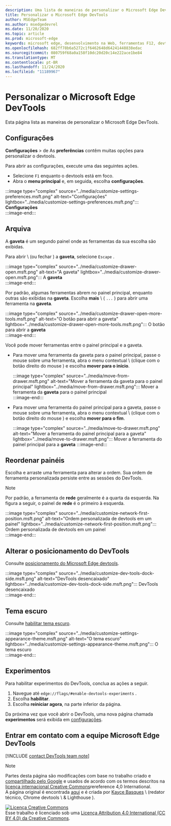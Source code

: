 ```yaml
---
description: Uma lista de maneiras de personalizar o Microsoft Edge DevTools
title: Personalizar o Microsoft Edge DevTools
author: MSEdgeTeam
ms.author: msedgedevrel
ms.date: 11/20/2020
ms.topic: article
ms.prod: microsoft-edge
keywords: microsoft edge, desenvolvimento na Web, ferramentas F12, devtools
ms.openlocfilehash: 682ff78b6a5272c1f6462648d64241448838edac
ms.sourcegitcommit: 080759f68a0a158f10dc20d20c14e222ace1be84
ms.translationtype: MT
ms.contentlocale: pt-BR
ms.lasthandoff: 11/24/2020
ms.locfileid: "11189967"
---
```

<!-- Copyright Kayce Basques 

   Licensed under the Apache License, Version 2.0 (the "License");
   you may not use this file except in compliance with the License.
   You may obtain a copy of the License at

       https://www.apache.org/licenses/LICENSE-2.0

   Unless required by applicable law or agreed to in writing, software
   distributed under the License is distributed on an "AS IS" BASIS,
   WITHOUT WARRANTIES OR CONDITIONS OF ANY KIND, either express or implied.
   See the License for the specific language governing permissions and
   limitations under the License.  -->

# Personalizar o Microsoft Edge DevTools  

Esta página lista as maneiras de personalizar o Microsoft Edge DevTools.  

## Configurações  

**Configurações**  >  de As **preferências** contêm muitas opções para personalizar o devtools.  

Para abrir as configurações, execute uma das seguintes ações.  

*   Selecione `F1` enquanto o devtools está em foco.  
*   Abra o **menu principal** e, em seguida, escolha **configurações**.  
    
:::image type="complex" source="../media/customize-settings-preferences.msft.png" alt-text="Configurações" lightbox="../media/customize-settings-preferences.msft.png":::
   **Configurações**  
:::image-end:::  

## Arquiva  

A **gaveta** é um segundo painel onde as ferramentas da sua escolha são exibidas.  

Para abrir \ (ou fechar \) a **gaveta**, selecione `Escape` .  

:::image type="complex" source="../media/customize-drawer-open.msft.png" alt-text="A gaveta" lightbox="../media/customize-drawer-open.msft.png":::
   A **gaveta**  
:::image-end:::  

Por padrão, algumas ferramentas abrem no painel principal, enquanto outras são exibidas na **gaveta**.  Escolha **mais** \ ( `...` ) para abrir uma ferramenta na **gaveta**.  

:::image type="complex" source="../media/customize-drawer-open-more-tools.msft.png" alt-text="O botão para abrir a gaveta" lightbox="../media/customize-drawer-open-more-tools.msft.png":::
   O botão para abrir a **gaveta**  
:::image-end:::  

Você pode mover ferramentas entre o painel principal e a gaveta.  

*   Para mover uma ferramenta da gaveta para o painel principal, passe o mouse sobre uma ferramenta, abra o menu contextual \ (clique com o botão direito do mouse \) e escolha **mover para o início**.  
    
    :::image type="complex" source="../media/move-from-drawer.msft.png" alt-text="Mover a ferramenta da gaveta para o painel principal" lightbox="../media/move-from-drawer.msft.png":::
       Mover a ferramenta da **gaveta** para o painel principal  
    :::image-end:::  
    
*   Para mover uma ferramenta do painel principal para a gaveta, passe o mouse sobre uma ferramenta, abra o menu contextual \ (clique com o botão direito do mouse \) e escolha **mover para o fim**.  
    
    :::image type="complex" source="../media/move-to-drawer.msft.png" alt-text="Mover a ferramenta do painel principal para a gaveta" lightbox="../media/move-to-drawer.msft.png":::
       Mover a ferramenta do painel principal para a **gaveta**
    :::image-end:::  
    

## Reordenar painéis  

Escolha e arraste uma ferramenta para alterar a ordem.  Sua ordem de ferramenta personalizada persiste entre as sessões do DevTools.  

> [!NOTE]
> Por padrão, a ferramenta de **rede** geralmente é a quarta da esquerda.  Na figura a seguir, o painel de **rede** é o primeiro à esquerda.  

:::image type="complex" source="../media/customize-network-first-position.msft.png" alt-text="Ordem personalizada de devtools em um painel" lightbox="../media/customize-network-first-position.msft.png":::
   Ordem personalizada de devtools em um painel  
:::image-end:::  

## Alterar o posicionamento do DevTools  

Consulte [posicionamento do Microsoft Edge devtools][DevToolsPlacement].  

:::image type="complex" source="../media/customize-dev-tools-dock-side.msft.png" alt-text="DevTools desencaixado" lightbox="../media/customize-dev-tools-dock-side.msft.png":::
   DevTools desencaixado  
:::image-end:::  

## Tema escuro  

Consulte [habilitar tema escuro][DarkTheme].  

:::image type="complex" source="../media/customize-settings-appearance-theme.msft.png" alt-text="O tema escuro" lightbox="../media/customize-settings-appearance-theme.msft.png":::
   O tema escuro  
:::image-end:::  

## Experimentos  

Para habilitar experimentos do DevTools, conclua as ações a seguir.  

1.  Navegue até `edge://flags/#enable-devtools-experiments` .  
1.  Escolha **habilitar**.  
1.  Escolha **reiniciar agora**, na parte inferior da página.  

Da próxima vez que você abrir o DevTools, uma nova página chamada **experimentos** será exibida em [configurações](#settings).  

## Entrar em contato com a equipe Microsoft Edge DevTools  

[!INCLUDE [contact DevTools team note](../includes/contact-devtools-team-note.md)]  

<!-- image links -->  

[ImageMoreIcon]: ../media/more-icon.msft.png  

<!-- links -->  

[DevToolsPlacement]: ./placement.md "Alterar o posicionamento do Microsoft Edge DevTools | Documentos da Microsoft"  
[DarkTheme]: ./dark-theme.md "Habilitar tema escuro no Microsoft Edge DevTools | Documentos da Microsoft"  

> [!NOTE]
> Partes desta página são modificações com base no trabalho criado e [compartilhado pelo Google][GoogleSitePolicies] e usados de acordo com os termos descritos na [licença internacional Creative Commons][CCA4IL]rereference 4,0 International.  
> A página original é encontrada [aqui](https://developers.google.com/web/tools/chrome-devtools/customize/index) e é criada por [Kayce Basques][KayceBasques] \ (redator técnico, Chrome devtools \ & Lighthouse \).  

[![Licença Creative Commons][CCby4Image]][CCA4IL]  
Esse trabalho é licenciado sob uma [Licença Attribution 4.0 International (CC BY 4.0) da Creative Commons][CCA4IL].  

[CCA4IL]: https://creativecommons.org/licenses/by/4.0  
[CCby4Image]: https://i.creativecommons.org/l/by/4.0/88x31.png  
[GoogleSitePolicies]: https://developers.google.com/terms/site-policies  
[KayceBasques]: https://developers.google.com/web/resources/contributors/kaycebasques  
